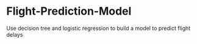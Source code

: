 # Flight-Prediction-Model
Use decision tree and logistic regression to build a model to predict flight delays
